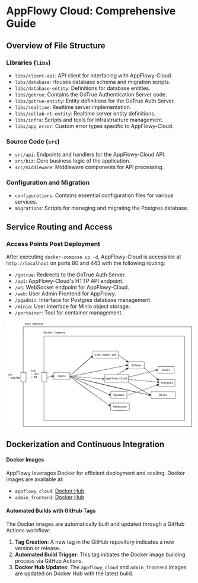 # AppFlowy Cloud: Comprehensive Guide

## Overview of File Structure

### Libraries (`libs`)
- `libs/client-api`: API client for interfacing with AppFlowy-Cloud.
- `libs/database`: Houses database schema and migration scripts.
- `libs/database-entity`: Definitions for database entities.
- `libs/gotrue`: Contains the GoTrue Authentication Server code.
- `libs/gotrue-entity`: Entity definitions for the GoTrue Auth Server.
- `libs/realtime`: Realtime server implementation.
- `libs/collab-rt-entity`: Realtime server entity definitions.
- `libs/infra`: Scripts and tools for infrastructure management.
- `libs/app_error`: Custom error types specific to AppFlowy-Cloud.

### Source Code (`src`)
- `src/api`: Endpoints and handlers for the AppFlowy-Cloud API.
- `src/biz`: Core business logic of the application.
- `src/middleware`: Middleware components for API processing.

### Configuration and Migration
- `configurations`: Contains essential configuration files for various services.
- `migrations`: Scripts for managing and migrating the Postgres database.

## Service Routing and Access

### Access Points Post Deployment
After executing `docker-compose up -d`, AppFlowy-Cloud is accessible at `http://localhost` on ports 80 and 443 with the following routing:

- `/gotrue`: Redirects to the GoTrue Auth Server.
- `/api`: AppFlowy-Cloud's HTTP API endpoint.
- `/ws`: WebSocket endpoint for AppFlowy-Cloud.
- `/web`: User Admin Frontend for AppFlowy.
- `/pgadmin`: Interface for Postgres database management.
- `/minio`: User interface for Minio object storage.
- `/portainer`: Tool for container management.

![Deployment Architecture](../assets/images/deployment_arch.png)

## Dockerization and Continuous Integration

#### Docker Images
AppFlowy leverages Docker for efficient deployment and scaling. Docker images are available at:
- `appflowy_cloud`: [Docker Hub](https://hub.docker.com/repository/docker/appflowyinc/appflowy_cloud/general)
- `admin_frontend`: [Docker Hub](https://hub.docker.com/repository/docker/appflowyinc/admin_frontend/general)

#### Automated Builds with GitHub Tags
The Docker images are automatically built and updated through a GitHub Actions workflow:

1. **Tag Creation**: A new tag in the GitHub repository indicates a new version or release.
2. **Automated Build Trigger**: This tag initiates the Docker image building process via GitHub Actions.
3. **Docker Hub Updates**: The `appflowy_cloud` and `admin_frontend` images are updated on Docker Hub with the latest build.
